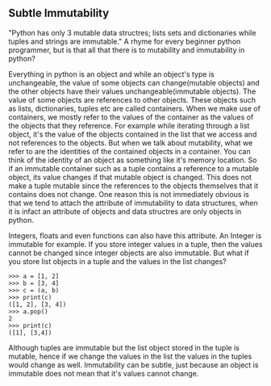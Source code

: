## Subtle Immutability 

"Python has only 3 mutable data structres; lists sets and dictionaries while tuples and strings are immutable." A rhyme for every beginner python programmer, but is that all that there is to mutability and immutability in python?

Everything in python is an object and while an object's type is unchangeable, the value of some objects can change(mutable objects) and the other objects have their values unchangeable(immutable objects). The value of some objects are references to other objects. These objects such as lists, dictionaries, tuples etc are called containers. When we make use of containers, we mostly refer to the values of the container as the values of the objects that they reference. For example while iterating through a list object, it's the value of the objects  contained in the list that we access and not references to the objects. But when we talk about mutability, what we refer to are the identities of the contained objects in a container. You can think of the identity of an object as something like it's memory location. So if an immutable container such as a tuple contains a reference to a mutable object, its value changes if that mutable object is changed. This does not make a tuple mutable since the references to the objects themselves that it contains does not change. 
One reason this is not immediately obvious is that we tend to attach the attribute of immutability to data structures, when it is infact an attribute of objects and data structres are only objects in python. 

Integers, floats and even functions can also have this attribute. An Integer is immutable for example. If you store integer values in a tuple, then the values cannot be changed since integer objects are also immutable. But what if you store list objects in a tuple and the values in the list changes?

```
>>> a = [1, 2]
>>> b = [3, 4]
>>> c = (a, b)
>>> print(c)
([1, 2], [3, 4])
>>> a.pop()
2
>>> print(c)
([1], [3,4])
```
Although tuples are immutable but the list object stored in the tuple is mutable, hence if we change the values in the list the values in the tuples would change as well. Immutability can be subtle, just because an object is immutable does not mean that it's values cannot change.
